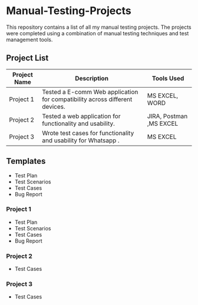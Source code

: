 # Manual-Testing-Projects

This repository contains a list of all  my manual testing projects. The projects were completed using a combination of manual testing techniques and test management tools.

 ## Project List

| Project Name | Description | Tools Used |
|--------------|-------------|------------|
| Project 1   | Tested a E-comm Web application for compatibility across different devices. | MS EXCEL, WORD|
| Project 2    | Tested a web application for functionality and usability. | JIRA, Postman ,MS EXCEL|
| Project 3    | Wrote test cases for functionality and usability for Whatsapp . |MS EXCEL|



## Templates
- Test Plan
- Test Scenarios
- Test Cases
- Bug Report
  
  
### Project 1
- Test Plan
- Test Scenarios
- Test Cases
- Bug Report
  
### Project 2
- Test Cases

### Project 3
- Test Cases
  

